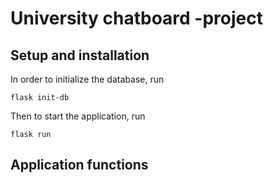 # University chatboard -project

## Setup and installation

In order to initialize the database, run

```
flask init-db
```

Then to start the application, run

```
flask run
```

## Application functions
